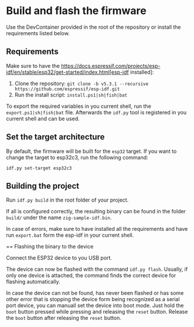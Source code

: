 # Build and flash the firmware

Use the DevContainer provided in the root of the repository or install the requirements listed below.

## Requirements

Make sure to have the https://docs.espressif.com/projects/esp-idf/en/stable/esp32/get-started/index.html[esp-idf installed]:

1. Clone the repository: `git clone -b v5.3.1 --recursive https://github.com/espressif/esp-idf.git`
2. Run the install script: `install.ps1|sh|fish|bat`

To export the required variables in you current shell, run the `export.ps1|sh|fish|bat` file. Afterwards the `idf.py` tool is registered in you current shell and can be used.

## Set the target architecture

By default, the firmware will be built for the `esp32` target.
If you want to change the target to esp32c3, run the following command:

```
idf.py set-target esp32c3
```

## Building the project

Run `idf.py build` in the root folder of your project.

If all is configured correctly, the resulting binary can be found in the folder `build/` under the name `zig-sample-idf.bin`.

In case of errors, make sure to have installed all the requirements and have run `export.bat` form the esp-idf in your current shell.

== Flashing the binary to the device

Connect the ESP32 device to you USB port.

The device can now be flashed with the command `idf.py flash`. Usually, if only one device is attached, the command finds the correct device for flashing automatically.

In case the device can not be found, has never been flashed or has some other error that is stopping the device form being recognized as a serial port device, you can manuall set the device into boot mode. Just hold the `boot` button pressed while pressing and releasing the `reset` button. Release the `boot` button after releasing the `reset` button.